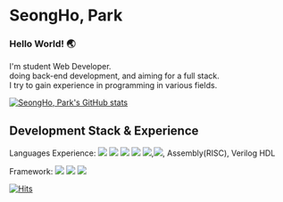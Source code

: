 # SeongHo, Park 

### Hello World! :earth_asia:

I'm student Web Developer.  
doing back-end development, and aiming for a full stack.  
I try to gain experience in programming in various fields.

[![SeongHo, Park's GitHub stats](https://github-readme-stats.vercel.app/api?username=ho4607&theme=merko&hide=prs&count_private=true)](https://github.com/ho4607/github-readme-stats)

## Development Stack & Experience
Languages Experience:  <img src="https://img.shields.io/badge/HTML-E34F26?style=flat-square&logo=html5&logoColor=white"/> <img src="https://img.shields.io/badge/CSS-1572B6?style=flat-square&logo=CSS3&logoColor=white"/> <img src="https://img.shields.io/badge/JavaScript-F7DF1E?style=flat-square&logo=javascript&logoColor=gray"/> <img src="https://img.shields.io/badge/Postgresql-4169E1?style=flat-square&logo=Postgresql&logoColor=white"/> <img src="https://img.shields.io/badge/ROS-C41E25?style=flat-square&logo=ROS&logoColor=white"/>,<img src="https://img.shields.io/badge/Matlab-000000?style=flat-square&logo=Matrix&logoColor=white"/>, Assembly(RISC), Verilog HDL 

Framework: <img src="https://img.shields.io/badge/Node.js-339933?style=flat-square&logo=node.js&logoColor=white"/> <img src="https://img.shields.io/badge/Express.js-000000?style=flat-square&logo=express&logoColor=white"/> <img src="https://img.shields.io/badge/Knex.js-990000?style=flat-square&logo=Kongregate&logoColor=white"/>


[![Hits](https://hits.seeyoufarm.com/api/count/incr/badge.svg?url=https%3A%2F%2Fgithub.com%2Fho4607%2Fhit-counter&count_bg=%2379C83D&title_bg=%23555555&icon=&icon_color=%23E7E7E7&title=hits&edge_flat=false)](https://hits.seeyoufarm.com)

<!--
**ho4607/ho4607** is a ✨ _special_ ✨ repository because its `README.md` (this file) appears on your GitHub profile.

Here are some ideas to get you started:

- 🔭 I’m currently working on ...
- 🌱 I’m currently learning ...
- 👯 I’m looking to collaborate on ...
- 🤔 I’m looking for help with ...
- 💬 Ask me about ...
- 📫 How to reach me: ...
- 😄 Pronouns: ...
- ⚡ Fun fact: ...
-->
